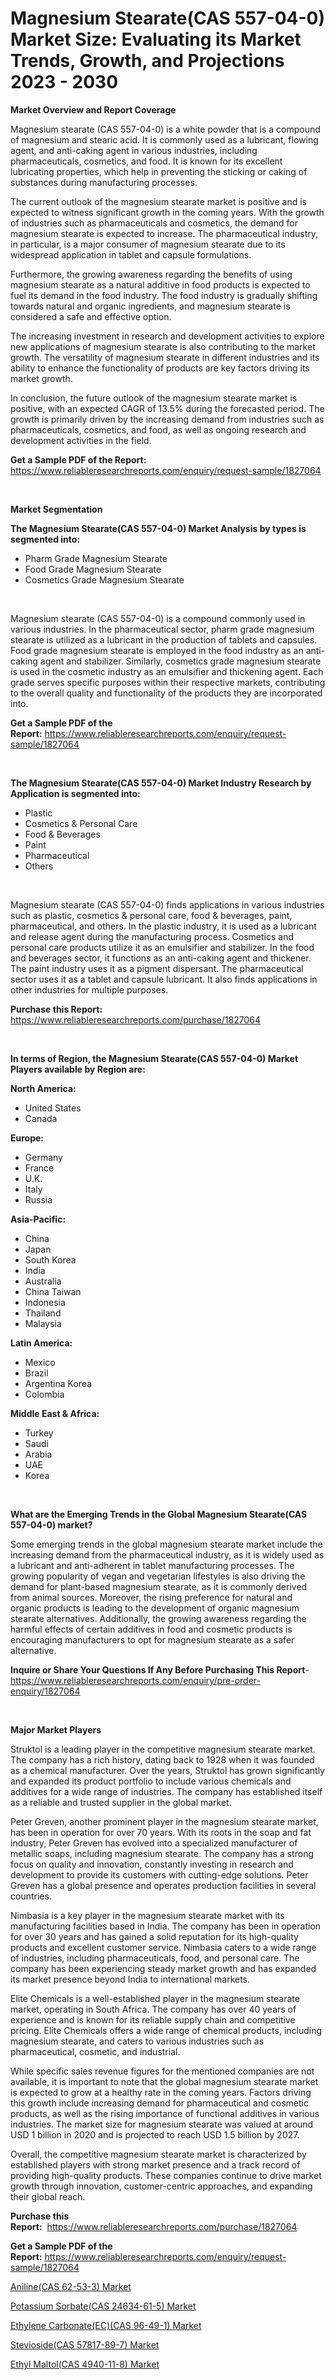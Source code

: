 <p><h1>Magnesium Stearate(CAS 557-04-0) Market Size: Evaluating its Market Trends, Growth, and Projections 2023 - 2030</h1></p><p><strong>Market Overview and Report Coverage</strong></p>
<p><p>Magnesium stearate (CAS 557-04-0) is a white powder that is a compound of magnesium and stearic acid. It is commonly used as a lubricant, flowing agent, and anti-caking agent in various industries, including pharmaceuticals, cosmetics, and food. It is known for its excellent lubricating properties, which help in preventing the sticking or caking of substances during manufacturing processes.</p><p>The current outlook of the magnesium stearate market is positive and is expected to witness significant growth in the coming years. With the growth of industries such as pharmaceuticals and cosmetics, the demand for magnesium stearate is expected to increase. The pharmaceutical industry, in particular, is a major consumer of magnesium stearate due to its widespread application in tablet and capsule formulations.</p><p>Furthermore, the growing awareness regarding the benefits of using magnesium stearate as a natural additive in food products is expected to fuel its demand in the food industry. The food industry is gradually shifting towards natural and organic ingredients, and magnesium stearate is considered a safe and effective option.</p><p>The increasing investment in research and development activities to explore new applications of magnesium stearate is also contributing to the market growth. The versatility of magnesium stearate in different industries and its ability to enhance the functionality of products are key factors driving its market growth.</p><p>In conclusion, the future outlook of the magnesium stearate market is positive, with an expected CAGR of 13.5% during the forecasted period. The growth is primarily driven by the increasing demand from industries such as pharmaceuticals, cosmetics, and food, as well as ongoing research and development activities in the field.</p></p>
<p><strong>Get a Sample PDF of the Report:</strong> <a href="https://www.reliableresearchreports.com/enquiry/request-sample/1827064">https://www.reliableresearchreports.com/enquiry/request-sample/1827064</a></p>
<p>&nbsp;</p>
<p><strong>Market Segmentation</strong></p>
<p><strong>The Magnesium Stearate(CAS 557-04-0) Market Analysis by types is segmented into:</strong></p>
<p><ul><li>Pharm Grade Magnesium Stearate</li><li>Food Grade Magnesium Stearate</li><li>Cosmetics Grade Magnesium Stearate</li></ul></p>
<p>&nbsp;</p>
<p><p>Magnesium stearate (CAS 557-04-0) is a compound commonly used in various industries. In the pharmaceutical sector, pharm grade magnesium stearate is utilized as a lubricant in the production of tablets and capsules. Food grade magnesium stearate is employed in the food industry as an anti-caking agent and stabilizer. Similarly, cosmetics grade magnesium stearate is used in the cosmetic industry as an emulsifier and thickening agent. Each grade serves specific purposes within their respective markets, contributing to the overall quality and functionality of the products they are incorporated into.</p></p>
<p><strong>Get a Sample PDF of the Report:</strong>&nbsp;<a href="https://www.reliableresearchreports.com/enquiry/request-sample/1827064">https://www.reliableresearchreports.com/enquiry/request-sample/1827064</a></p>
<p>&nbsp;</p>
<p><strong>The Magnesium Stearate(CAS 557-04-0) Market Industry Research by Application is segmented into:</strong></p>
<p><ul><li>Plastic</li><li>Cosmetics & Personal Care</li><li>Food & Beverages</li><li>Paint</li><li>Pharmaceutical</li><li>Others</li></ul></p>
<p>&nbsp;</p>
<p><p>Magnesium stearate (CAS 557-04-0) finds applications in various industries such as plastic, cosmetics & personal care, food & beverages, paint, pharmaceutical, and others. In the plastic industry, it is used as a lubricant and release agent during the manufacturing process. Cosmetics and personal care products utilize it as an emulsifier and stabilizer. In the food and beverages sector, it functions as an anti-caking agent and thickener. The paint industry uses it as a pigment dispersant. The pharmaceutical sector uses it as a tablet and capsule lubricant. It also finds applications in other industries for multiple purposes.</p></p>
<p><strong>Purchase this Report:</strong>&nbsp; <a href="https://www.reliableresearchreports.com/purchase/1827064">https://www.reliableresearchreports.com/purchase/1827064</a></p>
<p>&nbsp;</p>
<p><strong>In terms of Region, the Magnesium Stearate(CAS 557-04-0) Market Players available by Region are:</strong></p>
<p>
    <p> <strong> North America: </strong>
        <ul>
            <li>United States</li>
            <li>Canada</li>
        </ul>
        </p> 
    <p> <strong> Europe: </strong>
        <ul>
            <li>Germany</li>
            <li>France</li>
            <li>U.K.</li>
            <li>Italy</li>
            <li>Russia</li>
        </ul>
        </p> 
    <p> <strong> Asia-Pacific: </strong>
        <ul>
            <li>China</li>
            <li>Japan</li>
            <li>South Korea</li>
            <li>India</li>
            <li>Australia</li>
            <li>China Taiwan</li>
            <li>Indonesia</li>
            <li>Thailand</li>
            <li>Malaysia</li>
        </ul>
        </p> 
    <p> <strong> Latin America: </strong>
        <ul>
            <li>Mexico</li>
            <li>Brazil</li>
            <li>Argentina Korea</li>
            <li>Colombia</li>
        </ul>
        </p> 
    <p> <strong> Middle East & Africa: </strong>
        <ul>
            <li>Turkey</li>
            <li>Saudi</li>
            <li>Arabia</li>
            <li>UAE</li>
            <li>Korea</li>
        </ul>
    </p>
    </p>
<p>&nbsp;</p>
<p><strong>What are the Emerging Trends in the Global Magnesium Stearate(CAS 557-04-0) market?</strong></p>
<p><p>Some emerging trends in the global magnesium stearate market include the increasing demand from the pharmaceutical industry, as it is widely used as a lubricant and anti-adherent in tablet manufacturing processes. The growing popularity of vegan and vegetarian lifestyles is also driving the demand for plant-based magnesium stearate, as it is commonly derived from animal sources. Moreover, the rising preference for natural and organic products is leading to the development of organic magnesium stearate alternatives. Additionally, the growing awareness regarding the harmful effects of certain additives in food and cosmetic products is encouraging manufacturers to opt for magnesium stearate as a safer alternative.</p></p>
<p><strong>Inquire or Share Your Questions If Any Before Purchasing This Report</strong>- <a href="https://www.reliableresearchreports.com/enquiry/pre-order-enquiry/1827064">https://www.reliableresearchreports.com/enquiry/pre-order-enquiry/1827064</a></p>
<p>&nbsp;</p>
<p><strong>Major Market Players</strong></p>
<p><p>Struktol is a leading player in the competitive magnesium stearate market. The company has a rich history, dating back to 1928 when it was founded as a chemical manufacturer. Over the years, Struktol has grown significantly and expanded its product portfolio to include various chemicals and additives for a wide range of industries. The company has established itself as a reliable and trusted supplier in the global market.</p><p>Peter Greven, another prominent player in the magnesium stearate market, has been in operation for over 70 years. With its roots in the soap and fat industry, Peter Greven has evolved into a specialized manufacturer of metallic soaps, including magnesium stearate. The company has a strong focus on quality and innovation, constantly investing in research and development to provide its customers with cutting-edge solutions. Peter Greven has a global presence and operates production facilities in several countries.</p><p>Nimbasia is a key player in the magnesium stearate market with its manufacturing facilities based in India. The company has been in operation for over 30 years and has gained a solid reputation for its high-quality products and excellent customer service. Nimbasia caters to a wide range of industries, including pharmaceuticals, food, and personal care. The company has been experiencing steady market growth and has expanded its market presence beyond India to international markets.</p><p>Elite Chemicals is a well-established player in the magnesium stearate market, operating in South Africa. The company has over 40 years of experience and is known for its reliable supply chain and competitive pricing. Elite Chemicals offers a wide range of chemical products, including magnesium stearate, and caters to various industries such as pharmaceutical, cosmetic, and industrial.</p><p>While specific sales revenue figures for the mentioned companies are not available, it is important to note that the global magnesium stearate market is expected to grow at a healthy rate in the coming years. Factors driving this growth include increasing demand for pharmaceutical and cosmetic products, as well as the rising importance of functional additives in various industries. The market size for magnesium stearate was valued at around USD 1 billion in 2020 and is projected to reach USD 1.5 billion by 2027.</p><p>Overall, the competitive magnesium stearate market is characterized by established players with strong market presence and a track record of providing high-quality products. These companies continue to drive market growth through innovation, customer-centric approaches, and expanding their global reach.</p></p>
<p><strong>Purchase this Report:</strong>&nbsp;&nbsp;<a href="https://www.reliableresearchreports.com/purchase/1827064">https://www.reliableresearchreports.com/purchase/1827064</a></p>
<p></p>
<p><strong>Get a Sample PDF of the Report:</strong>&nbsp;<a href="https://www.reliableresearchreports.com/enquiry/request-sample/1827064">https://www.reliableresearchreports.com/enquiry/request-sample/1827064</a></p>
<p><p><a href="https://github.com/lbird53714/Market-Research-Report-List-2/blob/main/anilinecas-62-53-3-market.md">Aniline(CAS 62-53-3) Market</a></p><p><a href="https://github.com/castoriffic/Market-Research-Report-List-2/blob/main/potassium-sorbatecas-24634-61-5-market.md">Potassium Sorbate(CAS 24634-61-5) Market</a></p><p><a href="https://github.com/pizolina/Market-Research-Report-List-2/blob/main/ethylene-carbonateeccas-96-49-1-market.md">Ethylene Carbonate(EC)(CAS 96-49-1) Market</a></p><p><a href="https://github.com/sofayahoo2023/Market-Research-Report-List-2/blob/main/steviosidecas-57817-89-7-market.md">Stevioside(CAS 57817-89-7) Market</a></p><p><a href="https://github.com/mabutironaldo/Market-Research-Report-List-2/blob/main/ethyl-maltolcas-4940-11-8-market.md">Ethyl Maltol(CAS 4940-11-8) Market</a></p></p>